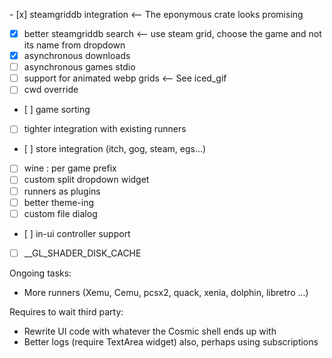 - [x] steamgriddb integration                        <-- The eponymous crate looks promising
- [x] better steamgriddb search                      <-- use steam grid, choose the game and not its name from dropdown
- [x] asynchronous downloads
- [ ] asynchronous games stdio
- [ ] support for animated webp grids                <-- See iced_gif 
- [ ] cwd override
- [ ] game sorting
- [ ] tighter integration with existing runners
- [ ] store integration (itch, gog, steam, egs...)
- [ ] wine : per game prefix
- [ ] custom split dropdown widget
- [ ] runners as plugins
- [ ] better theme-ing
- [ ] custom file dialog
- [ ] in-ui controller support
- [ ] \__GL_SHADER_DISK_CACHE

Ongoing tasks:
- More runners (Xemu, Cemu, pcsx2, quack, xenia, dolphin, libretro ...)

Requires to wait third party:
- Rewrite UI code with whatever the Cosmic shell ends up with
- Better logs (require TextArea widget) also, perhaps using subscriptions
